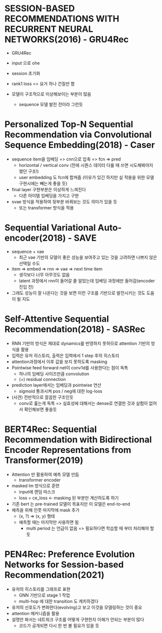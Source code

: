 # SESSION-BASED RECOMMENDATIONS WITH RECURRENT NEURAL NETWORKS(2016) - GRU4Rec

- GRU4Rec
- input 으로 ohe
- session 초기화
- rank1 loss <= 요거 하나 건질만 함

- 모델이 구조적으로 이상해보이는 부분이 많음
  - sequence 모델 발전 전이라 그런듯

# Personalized Top-N Sequential Recommendation via Convolutional Sequence Embedding(2018) - Caser

- sequence item을 임베딩 => cnn으로 압축 => fcn => pred
  - horizontal / vertical conv (전에 시퀀스 데이터 다룰 때 쓰면 시도해봐야지 했던 구조!)
  - user embedding 도 fcn에 합쳐줌 (이유가 있긴 하지만 실 적용을 위한 모델 구현시에는 빼는게 좋을 듯)
- final layer 구현부분은 이상하게 느껴진다
  - 다른 아이템 임베딩을 가지고 구현
- svae 방식을 적용하여 뒷부분 바꿔보는 것도 의미가 있을 듯
  - 또는 transformer 방식을 적용

# **Sequential Variational Auto-encoder(2018) - SAVE**

- sequence + vae
  - 최근 vae 기반의 모델이 좋은 성능을 보여주고 있는 것을 고려하면 나쁘지 않은 선택일 수도
- item => embed => rnn => vae => next time item
  - 생각보다 너무 아무것도 없음
  - latent 과정에서 rnn이 들어갈 줄 알았는데 임베딩 과정에만 들어감(encoder 진입 전)
- 그래도 성능이 잘 나온다는 것을 보면 이런 구조를 기반으로 발전시키는 것도 도움이 될 지도

# Self-Attentive Sequential Recommendation(2018) - SASRec

- RNN 기반의 방식은 제대로 dynamics를 반영하지 못하므로 attention 기반의 방식을 활용
- 입력은 유저 히스토리, 출력은 입력에서 1 step 후의 히스토리
- attention과정에서 이후 값을 보지 못하도록 masking
- Pointwise feed forward net이 conv1d를 사용한다는 점이 독특
  - 하나의 임베딩 사이즈만큼 convolution 
  - (+) residual connection
- prediction layer에서는 임베딩과 pointwise 연산
  - sigmoid 통과시켜 pos / neg에 대한 log-loss
- (사견) 전반적으로 깔끔한 구조인듯
  - conv로 훑는게 독특 => 실효성에 대해서는 dense로 연결한 것과 실험이 없어서 확인해보면 좋을듯

# BERT4Rec: Sequential Recommendation with Bidirectional Encoder Representations from Transformer(2019)

- Attention 만 활용하여 예측 모델 만듬
  - transformer encoder
- masked lm 방식으로 훈련
  - input에 랜덤 마스크
  - loss = ce_loss <- masking 된 부분만 계산하도록 하기
- 기존 bert 는 pre-trained 모델이 목표지만 이 모델은 end-to-end
- 예측을 위해 인풋 마지막에 mask 추가
  - (x, ?) => (x, y) 형태
  - 예측할 때는 마지막만 사용하면 됨
    - multi period 는 언급이 없음 => 필요하다면 학습할 때 부터 처리해야 할 듯

# PEN4Rec: Preference Evolution Networks for Session-based Recommendation(2021)

- 유저의 히스토리를 그래프로 표현
  - GNN 기반으로 stage 1 작업
  - multi-hop 에 대한 transition 도 캐치하겠다
- 유저의 선호도가 변화한다(evolving)고 보고 이것을 모델링하는 것이 중요
- attention 매커니즘을 활용
- 설명만 봐서는 네트워크 구조를 어떻게 구현한지 이해가 안되는 부분이 많다
  - 코드가 공개되면 다시 한 번 볼 필요가 있을 듯